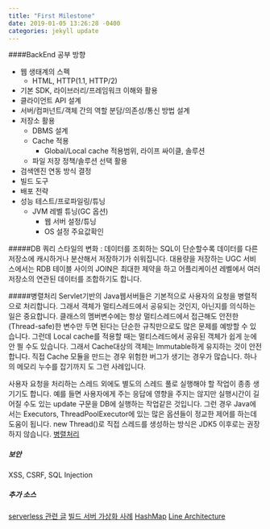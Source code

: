 ```yaml
---
title: "First Milestone"
date: 2019-01-05 13:26:28 -0400
categories: jekyll update
---
```

####BackEnd 공부 방향 

 - 웹 생태계의 스펙
   - HTML, HTTP(1.1, HTTP/2)  
 - 기본 SDK, 라이브러리/프레임워크 이해와 활용
 - 클라이언트 API 설계
 - 서버/컴퍼넌트/객체 간의 역할 분담/의존성/통신 방법 설계
 - 저장소 활용
    - DBMS 설계
    - Cache 적용
      - Global/Local cache 적용범위, 라이프 싸이클, 솔루션 
    - 파일 저장 정책/솔루션 선택 활용
 - 검색엔진 연동 방식 결정
 - 빌드 도구
 - 배포 전략
 - 성능 테스트/프로파일링/튜닝
    - JVM 레벨 튜닝(GC 옵션)
        - 웹 서버 설정/튜닝
        - OS 설정 주요값확인
 
 #####DB 쿼리 스타일의 변화
 : 데이터를 조회하는 SQL이 단순할수록 데이터를 다른 저장소에 캐시하거나 분산해서 저장하기가 쉬워집니다.
   대용량을 저장하는 UGC 서비스에서는 RDB 테이블 사이의 JOIN은 최대한 제약을 하고 어플리케이션 레벨에서 여러 저장소의 연관된 데이터를 조합하기도 합니다.
   
 #####병렬처리
Servlet기반의 Java웹서버들은 기본적으로 사용자의 요청을 병렬적으로 처리합니다. 그래서 객체가 멀티스레드에서 공유되는 것인지, 아닌지를 의식하는 일은 중요합니다. 클래스의 멤버변수에는 항상 멀티스레드에서 접근해도 안전한(Thread-safe)한 변수만 두면 된다는 단순한 규칙만으로도 많은 문제를 예방할 수 있습니다. 그런데 Local cache를 적용할 때는 멀티스레드에서 공유된 객체가 쉽게 눈에 안 띌 수도 있습니다. 그래서 Cache대상의 객체는 Immutable하게 유지하는 것이 안전합니다. 직접 Cache 모듈을 만드는 경우 위험한 버그가 생기는 경우가 많습니다. 하나의 메모리 누수를 잡기까지 도 그런 사례입니다.

사용자 요청을 처리하는 스레드 외에도 별도의 스레드 풀로 실행해야 할 작업이 종종 생기기도 합니다. 예를 들면 사용자에게 주는 응답에 영향을 주지는 않지만 실행시간이 길어질 수도 있는 update 구문을 DB에 실행하는 작업같은 것입니다. 그런 경우 Java에서는 Executors, ThreadPoolExecutor에 있는 많은 옵션들이 정교한 제어를 하는데 도움이 됩니다. new Thread()로 직접 스레드를 생성하는 방식은 JDK5 이후로는 권장하지 않습니다.
  [병렬처리](https://d2.naver.com/helloworld/1326256)
  
##### 보안

XSS, CSRF, SQL Injection

##### 추가 소스
[serverless 관련 글](https://martinfowler.com/bliki/Serverless.html)
[빌드 서버 가상화 사례](https://martinfowler.com/bliki/Serverless.html)
[HashMap](https://d2.naver.com/helloworld/831311)
[Line Architecture](https://d2.naver.com/helloworld/809802)





